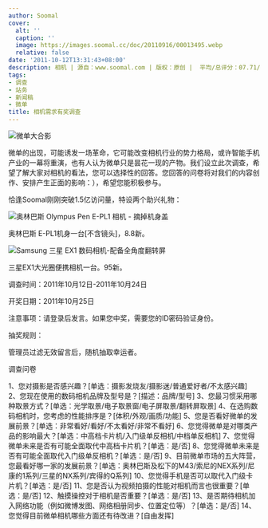 ```yaml
---
author: Soomal
cover:
  alt: ''
  caption: ''
  image: https://images.soomal.cc/doc/20110916/00013495.webp
  relative: false
date: '2011-10-12T13:31:43+08:00'
description: 相机 | 源自：www.soomal.com | 版权：原创 |  平均/总评分：07.71/108
tags:
- 调查
- 站务
- 新闻稿
- 微单
title: 相机需求有奖调查
---
```


![微单大合影](https://images.soomal.cc/doc/20110921/00013710.webp)



微单的出现，可能诱发一场革命，它可能改变相机行业的势力格局，或许智能手机产业的一幕将重演，也有人认为微单只是昙花一现的产物。我们设立此次调查，希望了解大家对相机的看法，您可以选择性的回答。您回答的问卷将对我们的内容创作、安排产生正面的影响：），希望您能积极参与。



恰逢Soomal刚刚突破1.5亿访问量，特设两个助兴礼物：



![奥林巴斯 Olympus Pen E-PL1 相机 - 摘掉机身盖](https://images.soomal.cc/doc/20100319/00004555.webp)



奥林巴斯 E-PL1机身一台[不含镜头]，8.8新。



![Samsung 三星 EX1 数码相机-配备全角度翻转屏](https://images.soomal.cc/doc/20110522/00010955.webp)



三星EX1大光圈便携相机一台。95新。



调查时间：2011年10月12日-2011年10月24日



开奖日期：2011年10月25日



注意事项：请登录后发言。如果您中奖，需要您的ID密码验证身份。



抽奖规则：



管理员过滤无效留言后，随机抽取幸运者。



调查问卷



1、您对摄影是否感兴趣？[单选：摄影发烧友/摄影迷/普通爱好者/不太感兴趣]
2、您现在使用的数码相机品牌及型号是？[描述：品牌/型号]
3、您最习惯采用哪种取景方式？[单选：光学取景/电子取景窗/电子屏取景/翻转屏取景]
4、在选购数码相机时，您考虑的性能排序是？[体积/外观/画质/功能]
5、您是否看好微单的发展前景？[单选：非常看好/看好/不太看好/非常不看好]
6、您觉得微单是对哪类产品的影响最大？[单选：中高档卡片机/入门级单反相机/中档单反相机]
7、您觉得微单未来是否有可能全面取代中高档卡片机？[单选：是/否]
8、您觉得微单未来是否有可能全面取代入门级单反相机？[单选：是/否]
9、目前微单市场的五大阵营，您最看好哪一家的发展前景？[单选：奥林巴斯及松下的M43/索尼的NEX系列/尼康的1系列/三星的NX系列/宾得的Q系列]
10、您觉得手机是否可以取代入门级卡片机？[单选：是/否]
11、您是否认为视频拍摄的性能对相机而言也很重要？[单选：是/否]
12、触摸操控对于相机是否重要？[单选：是/否]
13、是否期待相机加入网络功能（例如微博发图、网络相册同步、位置定位等）？[单选：是/否]
14、您觉得目前微单相机哪些方面还有待改进？[自由发挥]